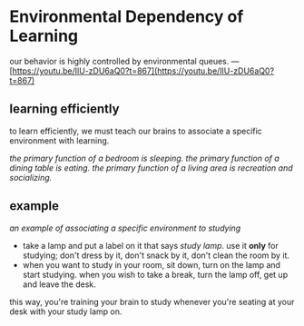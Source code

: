 # Environmental Dependency of Learning

our behavior is highly controlled by environmental queues. — [https://youtu.be/IlU-zDU6aQ0?t=867](https://youtu.be/IlU-zDU6aQ0?t=867)

## learning efficiently

to learn efficiently, we must teach our brains to associate a specific environment with learning.

_the primary function of a bedroom is sleeping. the primary function of a dining table is eating. the primary function of a living area is recreation and socializing._

## example

_an example of associating a specific environment to studying_

- take a lamp and put a label on it that says _study lamp_. use it **only** for studying; don't dress by it, don't snack by it, don't clean the room by it.
- when you want to study in your room, sit down, turn on the lamp and start studying. when you wish to take a break, turn the lamp off, get up and leave the desk.

this way, you're training your brain to study whenever you're seating at your desk with your study lamp on.
